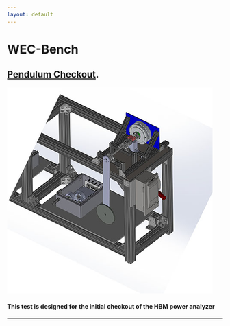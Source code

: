 ```yaml
---
layout: default
---
```



# WEC-Bench




## [Pendulum Checkout](./pendulumCheckout.html).
<img src="images/Pendulum_thumbnail.jpg?raw=true"/>

#### This test is designed for the initial checkout of the HBM power analyzer
---


